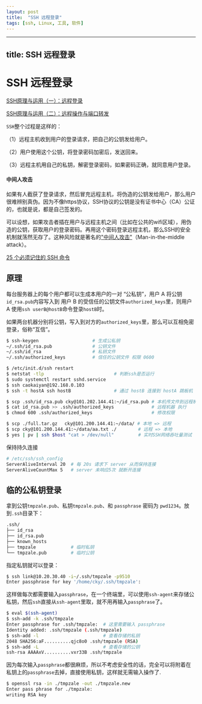 ```yaml
---
layout: post
title:  "SSH 远程登录"
tags: [ssh, Linux, 工具, 软件]
---
```


---
title: SSH 远程登录
---
# SSH 远程登录

[SSH原理与运用（一）：远程登录](http://www.ruanyifeng.com/blog/2011/12/ssh_remote_login.html)

[SSH原理与运用（二）：远程操作与端口转发](http://www.ruanyifeng.com/blog/2011/12/ssh_port_forwarding.html)

`SSH`整个过程是这样的：

（1）远程主机收到用户的登录请求，把自己的公钥发给用户。

（2）用户使用这个公钥，将登录密码加密后，发送回来。

（3）远程主机用自己的私钥，解密登录密码，如果密码正确，就同意用户登录。

#### 中间人攻击

如果有人截获了登录请求，然后冒充远程主机，将伪造的公钥发给用户，那么用户很难辨别真伪。因为不像https协议，SSH协议的公钥是没有证书中心（CA）公证的，也就是说，都是自己签发的。

可以设想，如果攻击者插在用户与远程主机之间（比如在公共的wifi区域），用伪造的公钥，获取用户的登录密码。再用这个密码登录远程主机，那么SSH的安全机制就荡然无存了。这种风险就是著名的["中间人攻击"](http://en.wikipedia.org/wiki/Man-in-the-middle_attack)（Man-in-the-middle attack）。



[25 个必须记住的 SSH 命令](http://blog.urfix.com/25-ssh-commands-tricks/)

## 原理

每台服务器上的每个用户都可以生成本用户的一对 “公私钥”，用户 A 将公钥`id_rsa.pub`内容写入到 用户 B 的受信任的公钥文件`authorized_keys`里，则用户 A 使用`ssh userB@hostB`命令登录`hostB`时。

如果两台机器分别将公钥，写入到对方的`authorized_keys`里，那么可以互相免密登录，俗称“互信”。

```bash
$ ssh-keygen                    # 生成公私钥
~/.ssh/id_rsa.pub               # 公钥文件
~/.ssh/id_rsa                   # 私钥文件
~/.ssh/authorized_keys          # 信任的公钥文件 权限 0600
```

```bash
$ /etc/init.d/ssh restart
$ netstat -tlp                          # 判断ssh是否运行
$ sudo systemctl restart sshd.service
$ ssh caokaiyan@192.168.0.103
$ ssh -t hostA ssh hostB                # 通过 hostB 连接到 hostA 跳板机
```

```bash
$ scp .ssh/id_rsa.pub cky@101.202.144.41:~/id_rsa.pub # 本机传文件到远程机器
$ cat id_rsa.pub >> .ssh/authorized_keys              # 远程机器 执行
$ chmod 600 .ssh/authorized_keys                      # 修改权限
```

```bash
$ scp ./full.tar.gz 　cky@101.200.144.41:~/data/ # 本地 => 远程
$ scp cky@101.200.144.41:~/data/aa.txt ./        # 远程 => 本地
$ yes | pv | ssh $host "cat > /dev/null"         # 实时SSH网络吞吐量测试
```

保持持久连接

```bash
# /etc/ssh/ssh_config
ServerAliveInterval 20  # 每 20s 请求下 server 从而保持连接
ServerAliveCountMax 5   # server 未响应5次 就断开连接
```

## 临的公私钥登录

拿到公钥`tmpzale.pub`、私钥`tmpzale.pub`、和 `passphrase` 密码为 `pwd1234`。放到`.ssh`目录下：

```bash
.ssh/
├── id_rsa
├── id_rsa.pub
├── known_hosts
├── tmpzale             # 临时私钥
└── tmpzale.pub         # 临时公钥
```

指定私钥就可以登录：

```bash
$ ssh link@10.20.30.40 -i~/.ssh/tmpzale -p9510
Enter passphrase for key '/home/cky/.ssh/tmpzale':
```

这样做每次都需要输入`passphrase`，在一个终端里，可以使用`ssh-agent`来存储公私钥，然后`ssh`直接从`ssh-agent`里取，就不用再输入`passphrase`了。

```bash
$ eval $(ssh-agent)
$ ssh-add -k .ssh/tmpzale
Enter passphrase for .ssh/tmpzale:  # 这里需要输入 passphrase
Identity added: .ssh/tmpzale (.ssh/tmpzale)
$ ssh-add -l                        # 查看存储的私钥
2048 SHA256:aF..........qjc8o0 .ssh/tmpzale (RSA)
$ ssh-add -L                        # 查看存储的公钥
ssh-rsa AAAAxV..........vxr33B .ssh/tmpzale
```

因为每次输入`passphrase`都很麻烦，所以不考虑安全性的话，完全可以将附着在私钥上的`passphrase`去掉，直接使用私钥，这样就无需输入操作了.

```bash
$ openssl rsa -in ./tmpzale -out ./tmpzale.new
Enter pass phrase for ./tmpzale:
writing RSA key
```
